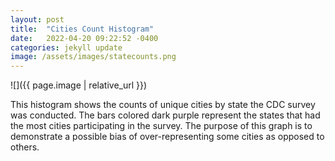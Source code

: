 ```yaml
---
layout: post
title:  "Cities Count Histogram"
date:   2022-04-20 09:22:52 -0400
categories: jekyll update
image: /assets/images/statecounts.png
---
```


![]({{ page.image | relative_url }})

This histogram shows the counts of unique cities by state the CDC survey was conducted. The bars colored dark purple represent the states that had the most cities participating in the survey. The purpose of this graph is to demonstrate a possible bias of over-representing some cities as opposed to others.